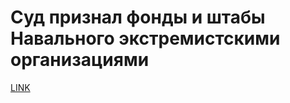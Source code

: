 # Суд признал фонды и штабы Навального экстремистскими организациями



[LINK](https://varlamov.ru/4286078.html)